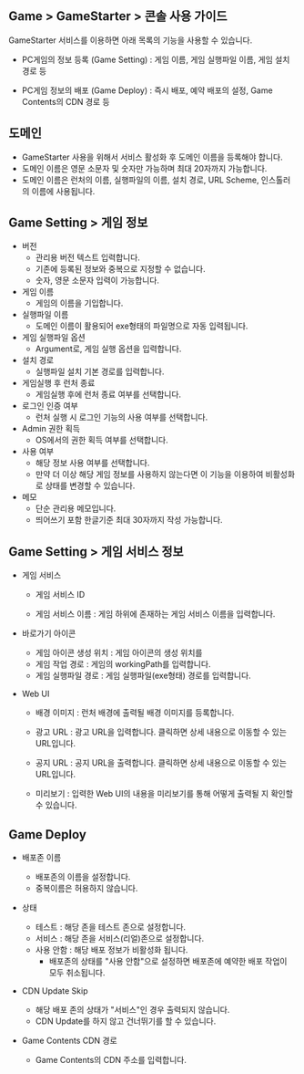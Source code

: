 ## Game > GameStarter > 콘솔 사용 가이드

GameStarter 서비스를 이용하면 아래 목록의 기능을 사용할 수 있습니다.

* PC게임의 정보 등록 (Game Setting) : 게임 이름, 게임 실행파일 이름, 게임 설치 경로 등

* PC게임 정보의 배포 (Game Deploy) : 즉시 배포, 예약 배포의 설정, Game Contents의 CDN 경로 등

  

## 도메인 



* GameStarter 사용을 위해서 서비스 활성화 후 도메인 이름을 등록해야 합니다.
* 도메인 이름은 영문 소문자 및 숫자만 가능하며 최대 20자까지 가능합니다.
* 도메인 이름은 런처의 이름, 실행파일의 이름, 설치 경로, URL Scheme, 인스톨러의 이름에 사용됩니다.



## Game Setting > 게임 정보



* 버전 
  * 관리용 버전 텍스트 입력합니다.
  * 기존에 등록된 정보와 중복으로 지정할 수 없습니다.
  * 숫자, 영문 소문자 입력이 가능합니다. 
* 게임 이름 
  * 게임의 이름을 기입합니다.
* 실행파일 이름 
  * 도메인 이름이 활용되어 exe형태의 파일명으로 자동 입력됩니다.
* 게임 실행파일 옵션 
  * Argument로, 게임 실행 옵션을 입력합니다.  
* 설치 경로 
  * 실행파일 설치 기본 경로를 입력합니다.
* 게임실행 후 런처 종료 
  * 게임실행 후에 런처 종료 여부를 선택합니다.
* 로그인 인증 여부 
  * 런처 실행 시 로그인 기능의 사용 여부를 선택합니다.
* Admin 권한 획득 
  * OS에서의 권한 획득 여부를 선택합니다.
* 사용 여부 
  * 해당 정보 사용 여부를 선택합니다.
  * 만약 더 이상 해당 게임 정보를 사용하지 않는다면 이 기능을 이용하여 비활성화로 상태를 변경할 수 있습니다.
* 메모 
  * 단순 관리용 메모입니다.
  * 띄어쓰기 포함 한글기준 최대 30자까지 작성 가능합니다.



## Game Setting > 게임 서비스 정보



* 게임 서비스 

  * 게임 서비스 ID

  * 게임 서비스 이름 : 게임 하위에 존재하는 게임 서비스 이름을 입력합니다. 

     

* 바로가기 아이콘
  * 게임 아이콘 생성 위치 : 게임 아이콘의 생성 위치를 
  * 게임 작업 경로 : 게임의 workingPath를 입력합니다.
  * 게임 실행파일 경로 : 게임 실행파일(exe형태) 경로를 입력합니다.

* Web UI
  * 배경 이미지 : 런처 배경에 출력될 배경 이미지를 등록합니다.
  
  * 광고 URL : 광고 URL을 입력합니다. 클릭하면 상세 내용으로 이동할 수 있는 URL입니다.
  
  * 공지 URL : 공지 URL을 출력합니다. 클릭하면 상세 내용으로 이동할 수 있는 URL입니다.
  
  * 미리보기 : 입력한 Web UI의 내용을 미리보기를 통해 어떻게 출력될 지 확인할 수 있습니다.
  
    

## Game Deploy


* 배포존 이름 
  * 배포존의 이름을 설정합니다. 
  * 중복이름은 허용하지 않습니다.

* 상태 
  * 테스트 : 해당 존을 테스트 존으로 설정합니다. 
  * 서비스 : 해당 존을 서비스(리얼)존으로 설정합니다.
  * 사용 안함 : 해당 배포 정보가 비활성화 됩니다.
    * 배포존의 상태를 "사용 안함"으로 설정하면 배포존에 예약한 배포 작업이 모두 취소됩니다.
* CDN Update Skip 
  * 해당 배포 존의 상태가 "서비스"인 경우 출력되지 않습니다.
  * CDN Update를 하지 않고 건너뛰기를 할 수 있습니다.
* Game Contents CDN 경로 
  * Game Contents의 CDN 주소를 입력합니다.